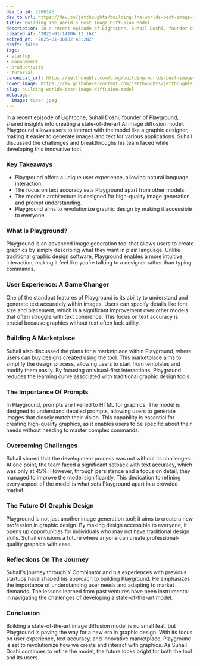 ```yaml
---
dev_to_id: 2206146
dev_to_url: https://dev.to/jetthoughts/building-the-worlds-best-image-diffusion-model-5139
title: Building The World's Best Image Diffusion Model
description: In a recent episode of Lightcone, Suhail Doshi, founder of Playground, shared insights into creating...
created_at: '2025-01-14T06:12:16Z'
edited_at: '2025-01-30T02:45:28Z'
draft: false
tags:
- startup
- management
- productivity
- tutorial
canonical_url: https://jetthoughts.com/blog/building-worlds-best-image-diffusion-model/
cover_image: https://raw.githubusercontent.com/jetthoughts/jetthoughts.github.io/master/content/blog/building-worlds-best-image-diffusion-model/cover.jpeg
slug: building-worlds-best-image-diffusion-model
metatags:
  image: cover.jpeg
---
```

In a recent episode of Lightcone, Suhail Doshi, founder of Playground, shared insights into creating a state-of-the-art AI image diffusion model. Playground allows users to interact with the model like a graphic designer, making it easier to generate images and text for various applications. Suhail discussed the challenges and breakthroughs his team faced while developing this innovative tool.

### Key Takeaways

*   Playground offers a unique user experience, allowing natural language interaction.
*   The focus on text accuracy sets Playground apart from other models.
*   The model's architecture is designed for high-quality image generation and prompt understanding.
*   Playground aims to revolutionize graphic design by making it accessible to everyone.

### What Is Playground?

Playground is an advanced image generation tool that allows users to create graphics by simply describing what they want in plain language. Unlike traditional graphic design software, Playground enables a more intuitive interaction, making it feel like you’re talking to a designer rather than typing commands.

### User Experience: A Game Changer

One of the standout features of Playground is its ability to understand and generate text accurately within images. Users can specify details like font size and placement, which is a significant improvement over other models that often struggle with text coherence. This focus on text accuracy is crucial because graphics without text often lack utility.

### Building A Marketplace

Suhail also discussed the plans for a marketplace within Playground, where users can buy designs created using the tool. This marketplace aims to simplify the design process, allowing users to start from templates and modify them easily. By focusing on visual-first interactions, Playground reduces the learning curve associated with traditional graphic design tools.

### The Importance Of Prompts

In Playground, prompts are likened to HTML for graphics. The model is designed to understand detailed prompts, allowing users to generate images that closely match their vision. This capability is essential for creating high-quality graphics, as it enables users to be specific about their needs without needing to master complex commands.

### Overcoming Challenges

Suhail shared that the development process was not without its challenges. At one point, the team faced a significant setback with text accuracy, which was only at 45%. However, through persistence and a focus on detail, they managed to improve the model significantly. This dedication to refining every aspect of the model is what sets Playground apart in a crowded market.

### The Future Of Graphic Design

Playground is not just another image generation tool; it aims to create a new profession in graphic design. By making design accessible to everyone, it opens up opportunities for individuals who may not have traditional design skills. Suhail envisions a future where anyone can create professional-quality graphics with ease.

### Reflections On The Journey

Suhail's journey through Y Combinator and his experiences with previous startups have shaped his approach to building Playground. He emphasizes the importance of understanding user needs and adapting to market demands. The lessons learned from past ventures have been instrumental in navigating the challenges of developing a state-of-the-art model.

### Conclusion

Building a state-of-the-art image diffusion model is no small feat, but Playground is paving the way for a new era in graphic design. With its focus on user experience, text accuracy, and innovative marketplace, Playground is set to revolutionize how we create and interact with graphics. As Suhail Doshi continues to refine the model, the future looks bright for both the tool and its users.